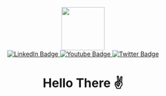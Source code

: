 <div id="header" align="center">
  <img src="https://media.giphy.com/media/cPyiJw5NsCXhhRELdf/giphy.gif" width="100"/>
  <div id="badges">
  <a href="your-linkedin-URL">
    <img src="https://img.shields.io/badge/LinkedIn-0A66C2?style=for-the-badge&logo=linkedin&logoColor=white" alt="LinkedIn Badge"/>
  </a>
  <a href="your-youtube-URL">
    <img src="https://img.shields.io/badge/Mail-6D4AFF?style=for-the-badge&logo=protonmail&logoColor=white" alt="Youtube Badge"/>
  </a>
  <a href="your-twitter-URL">
    <img src="https://img.shields.io/badge/GitHub-181717?style=for-the-badge&logo=github&logoColor=white" alt="Twitter Badge"/>
  </a>
  </div>
  <h1>
  Hello There ✌️
  </h1>
</div>
